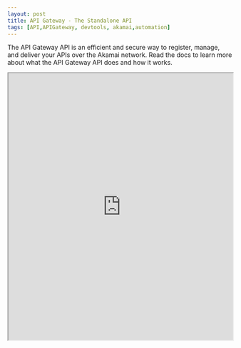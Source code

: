 ```yaml
---
layout: post
title: API Gateway - The Standalone API
tags: [API,APIGateway, devtools, akamai,automation]
---
```

The API Gateway API is an efficient and secure way to register, manage, and deliver your APIs over the Akamai network. Read the docs to learn more about what the API Gateway API does and how it works.

<iframe
  src="https://web.archive.org/web/20201109145831/https://developer.akamai.com/api-gateway-best-practices-standalone-api"
  style="width:100%; height:600px;"
></iframe>